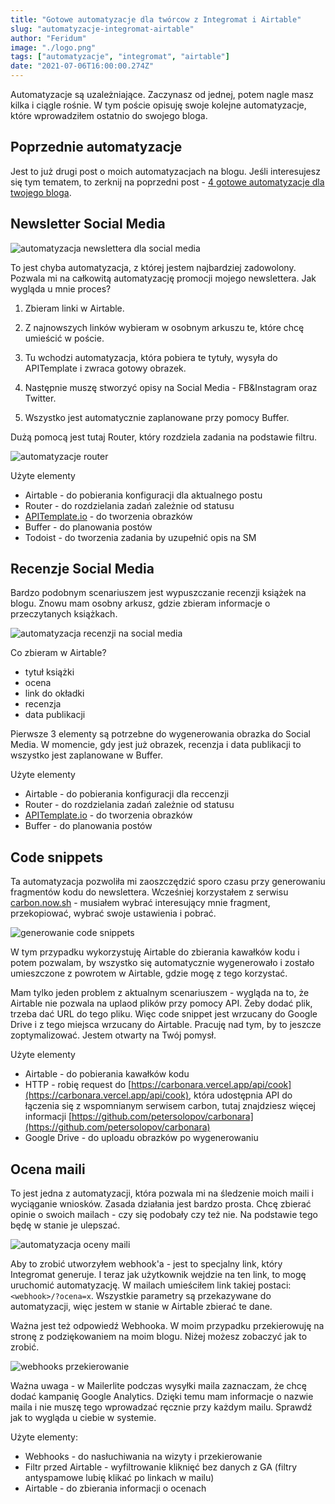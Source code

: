 ```yaml
---
title: "Gotowe automatyzacje dla twórcow z Integromat i Airtable"
slug: "automatyzacje-integromat-airtable"
author: "Feridum"
image: "./logo.png"
tags: ["automatyzacje", "integromat", "airtable"]
date: "2021-07-06T16:00:00.274Z"
---
```


Automatyzacje są uzależniające. Zaczynasz od jednej, potem nagle masz kilka i ciągle rośnie. W tym poście opisuję swoje kolejne automatyzacje, które wprowadziłem ostatnio do swojego bloga.

<!--more-->

## Poprzednie automatyzacje

Jest to już drugi post o moich automatyzacjach na blogu. Jeśli interesujesz się tym tematem, to zerknij na poprzedni post  - [4 gotowe automatyzacje dla twojego bloga](https://fsgeek.pl/post/automatyzacje-dla-bloga-integromat-airtable/).

## Newsletter Social Media

![automatyzacja newslettera dla social media ](./newsletter-sm.png)

To jest chyba automatyzacja, z której jestem najbardziej zadowolony. Pozwala mi na całkowitą automatyzację promocji mojego newslettera. Jak wygląda u mnie proces?

1. Zbieram linki w Airtable.

2. Z najnowszych linków wybieram w osobnym arkuszu te, które chcę umieścić w poście.

3. Tu wchodzi automatyzacja, która pobiera te tytuły, wysyła do APITemplate i zwraca gotowy obrazek.

4. Następnie muszę stworzyć opisy na Social Media - FB&Instagram oraz Twitter.

5. Wszystko jest automatycznie zaplanowane przy pomocy Buffer.

Dużą pomocą jest tutaj Router, który rozdziela zadania na podstawie filtru. 

![automatyzacje router](./router.png)

Użyte elementy

- Airtable - do pobierania konfiguracji dla aktualnego postu
- Router - do rozdzielania zadań zależnie od statusu
- [APITemplate.io](http://apitemplate.io) - do tworzenia obrazków
- Buffer - do planowania postów
- Todoist - do tworzenia zadania by uzupełnić opis na SM

## Recenzje Social Media

Bardzo podobnym scenariuszem jest wypuszczanie recenzji książek na blogu. Znowu mam osobny arkusz, gdzie zbieram informacje o przeczytanych książkach. 

![automatyzacja recenzji na social media](./recenzje-sm.png)

Co zbieram w Airtable?

- tytuł książki
- ocena
- link do okładki
- recenzja
- data publikacji

Pierwsze 3 elementy są potrzebne do wygenerowania obrazka do Social Media. W momencie, gdy jest już obrazek, recenzja i data publikacji to wszystko jest zaplanowane w Buffer. 

Użyte elementy

- Airtable - do pobierania konfiguracji dla reccenzji
- Router - do rozdzielania zadań zależnie od statusu
- [APITemplate.io](http://apitemplate.io) - do tworzenia obrazków
- Buffer - do planowania postów

## Code snippets

Ta automatyzacja pozwoliła mi zaoszczędzić sporo czasu przy generowaniu fragmentów kodu do newslettera. Wcześniej korzystałem z serwisu [carbon.now.sh](http://carbon.now.sh) - musiałem wybrać interesujący mnie fragment, przekopiować, wybrać swoje ustawienia i pobrać. 

![generowanie code snippets](./code-snippets.png)

W tym przypadku wykorzystuję Airtable do zbierania kawałków kodu i potem pozwalam, by wszystko się automatycznie wygenerowało i zostało umieszczone z powrotem w Airtable, gdzie mogę z tego korzystać. 

Mam tylko jeden problem z aktualnym scenariuszem - wygląda na to, że Airtable nie pozwala na uplaod plików przy pomocy API. Żeby dodać plik, trzeba dać URL do tego pliku. Więc code snippet jest wrzucany do Google Drive i z tego miejsca wrzucany do Airtable. Pracuję nad tym, by to jeszcze zoptymalizować. Jestem otwarty na Twój pomysł. 

Użyte elementy

- Airtable - do pobierania kawałków kodu
- HTTP - robię request do [https://carbonara.vercel.app/api/cook](https://carbonara.vercel.app/api/cook), która udostępnia API do łączenia się z wspomnianym serwisem carbon, tutaj znajdziesz więcej informacji [https://github.com/petersolopov/carbonara](https://github.com/petersolopov/carbonara)
- Google Drive - do uploadu obrazków po wygenerowaniu

## Ocena maili

To jest jedna z automatyzacji, która pozwala mi na śledzenie moich maili i wyciąganie wniosków. Zasada działania jest bardzo prosta. Chcę zbierać opinie o swoich mailach - czy się podobały czy też nie. Na podstawie tego będę w stanie je ulepszać. 

![automatyzacja oceny maili](./ocena-maili.png)

Aby to zrobić utworzyłem webhook'a - jest to specjalny link, który Integromat generuje. I teraz jak użytkownik wejdzie na ten link, to mogę uruchomić automatyzację. W mailach umieściłem link takiej postaci: `<webhook>/?ocena=x`. Wszystkie parametry są przekazywane do automatyzacji, więc jestem w stanie w Airtable zbierać te dane. 

Ważna jest też odpowiedź Webhooka. W moim przypadku przekierowuję na stronę z podziękowaniem na moim blogu. Niżej możesz zobaczyć jak to zrobić.

![webhooks przekierowanie](./webhooks.png)

Ważna uwaga - w Mailerlite podczas wysyłki maila zaznaczam, że chcę dodać kampanię Google Analytics. Dzięki temu mam informacje o nazwie maila i nie muszę tego wprowadzać ręcznie przy każdym mailu. Sprawdź jak to wygląda u ciebie w systemie.

Użyte elementy: 

- Webhooks - do nasłuchiwania na wizyty i przekierowanie
- Filtr przed Airtable - wyfiltrowanie kliknięć bez danych z GA (filtry antyspamowe lubię klikać po linkach w mailu)
- Airtable - do zbierania informacji o ocenach
